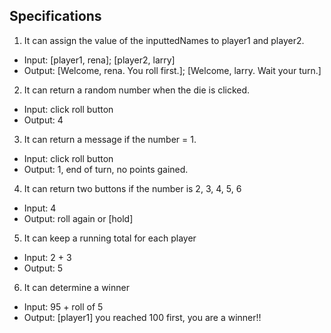 ## Specifications ##
1. It can assign the value of the inputtedNames to player1 and player2.
  * Input: [player1, rena]; [player2, larry]
  * Output: [Welcome, rena. You roll first.]; [Welcome, larry. Wait your turn.]
2. It can return a random number when the die is clicked.
  * Input: click roll button
  * Output: 4
3. It can return a message if the number = 1.
  * Input: click roll button
  * Output: 1, end of turn, no points gained.
4. It can return two buttons if the number is 2, 3, 4, 5, 6
  * Input: 4
  * Output: roll again or [hold]
5. It can keep a running total for each player
  * Input: 2 + 3
  * Output: 5
6. It can determine a winner
  * Input: 95 + roll of 5
  * Output: [player1] you reached 100 first, you are a winner!!
